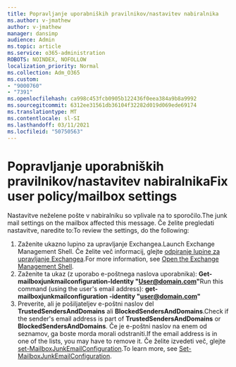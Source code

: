 ```yaml
---
title: Popravljanje uporabniških pravilnikov/nastavitev nabiralnika
ms.author: v-jmathew
author: v-jmathew
manager: dansimp
audience: Admin
ms.topic: article
ms.service: o365-administration
ROBOTS: NOINDEX, NOFOLLOW
localization_priority: Normal
ms.collection: Adm_O365
ms.custom:
- "9000760"
- "7391"
ms.openlocfilehash: ca998c453fcb0905b122436f0eea384a9b8a9992
ms.sourcegitcommit: 6312ee31561db36104f32282d019d069ede69174
ms.translationtype: MT
ms.contentlocale: sl-SI
ms.lasthandoff: 03/11/2021
ms.locfileid: "50750563"
---
```

# <a name="fix-user-policymailbox-settings"></a><span data-ttu-id="3138b-102">Popravljanje uporabniških pravilnikov/nastavitev nabiralnika</span><span class="sxs-lookup"><span data-stu-id="3138b-102">Fix user policy/mailbox settings</span></span>

<span data-ttu-id="3138b-103">Nastavitve neželene pošte v nabiralniku so vplivale na to sporočilo.</span><span class="sxs-lookup"><span data-stu-id="3138b-103">The junk mail settings on the mailbox affected this message.</span></span> <span data-ttu-id="3138b-104">Če želite pregledati nastavitve, naredite to:</span><span class="sxs-lookup"><span data-stu-id="3138b-104">To review the settings, do the following:</span></span>

1. <span data-ttu-id="3138b-105">Zaženite ukazno lupino za upravljanje Exchangea.</span><span class="sxs-lookup"><span data-stu-id="3138b-105">Launch Exchange Management Shell.</span></span> <span data-ttu-id="3138b-106">Če želite več informacij, glejte [odpiranje lupine za upravljanje Exchangea](https://go.microsoft.com/fwlink/?linkid=2101432).</span><span class="sxs-lookup"><span data-stu-id="3138b-106">For more information, see [Open the Exchange Management Shell](https://go.microsoft.com/fwlink/?linkid=2101432).</span></span>
2. <span data-ttu-id="3138b-107">Zaženite ta ukaz (z uporabo e-poštnega naslova uporabnika):  **Get-mailboxjunkmailconfiguration-Identity "User@domain.com"**</span><span class="sxs-lookup"><span data-stu-id="3138b-107">Run this command (using the user's email address):  **get-mailboxjunkmailconfiguration -identity "user@domain.com"**</span></span>
3. <span data-ttu-id="3138b-108">Preverite, ali je pošiljateljev e-poštni naslov del **TrustedSendersAndDomains** ali **BlockedSendersAndDomains**.</span><span class="sxs-lookup"><span data-stu-id="3138b-108">Check if the sender's email address is part of **TrustedSendersAndDomains** or **BlockedSendersAndDomains**.</span></span> <span data-ttu-id="3138b-109">Če je e-poštni naslov na enem od seznamov, ga boste morda morali odstraniti.</span><span class="sxs-lookup"><span data-stu-id="3138b-109">If the email address is in one of the lists, you may have to remove it.</span></span> <span data-ttu-id="3138b-110">Če želite izvedeti več, glejte [set-MailboxJunkEmailConfiguration](https://go.microsoft.com/fwlink/?linkid=2101047).</span><span class="sxs-lookup"><span data-stu-id="3138b-110">To learn more, see [Set-MailboxJunkEmailConfiguration](https://go.microsoft.com/fwlink/?linkid=2101047).</span></span>
